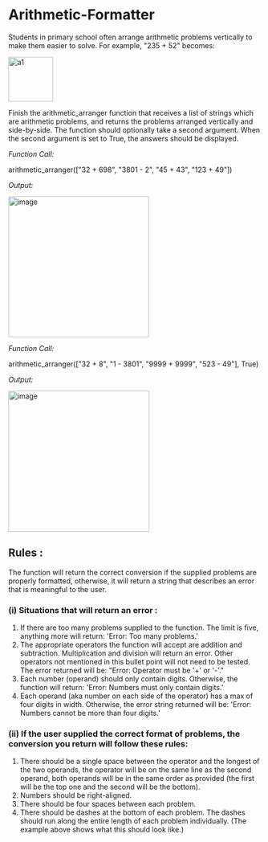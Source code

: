 # Arithmetic-Formatter


Students in primary school often arrange arithmetic problems vertically to make them easier to solve. For example, "235 + 52" becomes:

<img width="89" alt="a1" src="https://github.com/gogetteranushka/Arithmetic-Formatter/assets/109903993/7b1131bd-a862-41fd-85b5-cc68b8494032">



Finish the arithmetic_arranger function that receives a list of strings which are arithmetic problems, and returns the problems arranged vertically and side-by-side. The function should optionally take a second argument. When the second argument is set to True, the answers should be displayed.



_Function Call:_

arithmetic_arranger(["32 + 698", "3801 - 2", "45 + 43", "123 + 49"])

_Output:_

<img width="280" alt="image" src="https://github.com/gogetteranushka/Arithmetic-Formatter/assets/109903993/73823837-1247-4ddf-b6fb-828aacaaa41c">



_Function Call:_

arithmetic_arranger(["32 + 8", "1 - 3801", "9999 + 9999", "523 - 49"], True)

_Output:_

<img width="281" alt="image" src="https://github.com/gogetteranushka/Arithmetic-Formatter/assets/109903993/6c71d6c6-732d-4b85-ac06-0d027d6be45d">


## Rules : 

The function will return the correct conversion if the supplied problems are properly formatted, otherwise, it will return a string that describes an error that is meaningful to the user.

### (i) Situations that will return an error :

1. If there are too many problems supplied to the function. The limit is five, anything more will return: 'Error: Too many problems.'
2. The appropriate operators the function will accept are addition and subtraction. Multiplication and division will return an error. Other operators not mentioned in this bullet point will not need to be tested. The error returned will be: "Error: Operator must be '+' or '-'."
3. Each number (operand) should only contain digits. Otherwise, the function will return: 'Error: Numbers must only contain digits.'
4. Each operand (aka number on each side of the operator) has a max of four digits in width. Otherwise, the error string returned will be: 'Error: Numbers cannot be more than four digits.'
### (ii) If the user supplied the correct format of problems, the conversion you return will follow these rules:
1. There should be a single space between the operator and the longest of the two operands, the operator will be on the same line as the second operand, both operands will be in the same order as provided (the first will be the top one and the second will be the bottom).
2. Numbers should be right-aligned.
3. There should be four spaces between each problem.
4. There should be dashes at the bottom of each problem. The dashes should run along the entire length of each problem individually. (The example above shows what this should look like.)
